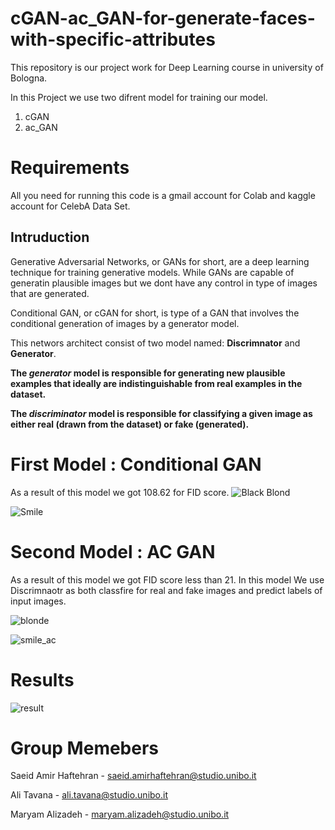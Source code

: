 # cGAN-ac_GAN-for-generate-faces-with-specific-attributes
This repository is our project work for Deep Learning course in university of Bologna.


In this Project we use two difrent model for training our model.
1. cGAN
2. ac_GAN

# Requirements
All you need for running this code is a gmail account for Colab and kaggle account for CelebA Data Set.

## Intruduction
Generative Adversarial Networks, or GANs for short, are a deep learning technique for training generative models. While GANs are capable of generatin plausible
images but we dont have any control in type of images that are generated.

Conditional GAN, or cGAN for short, is type of a GAN that involves the conditional generation of images by a generator model.

This networs architect consist of two model named: **Discrimnator** and **Generator**.


**The _generator_ model is responsible for generating new plausible examples that ideally are indistinguishable from real examples in the dataset.**


**The _discriminator_ model is responsible for classifying a given image as either real (drawn from the dataset) or fake (generated).**

# First Model : Conditional GAN
 As a result of this model we got 108.62 for FID score.
![Black Blond](https://user-images.githubusercontent.com/55629156/114266376-4c894080-99f6-11eb-9aa3-3ef672f56f0b.png)

![Smile](https://user-images.githubusercontent.com/55629156/114266438-b3a6f500-99f6-11eb-9066-b0f7629757aa.png)


# Second Model : AC GAN
As a result of this model we got FID score less than 21.
In this model We use Discrimnaotr as both classfire for real and fake images and predict labels of input images.

![blonde](https://user-images.githubusercontent.com/55629156/116854606-3e46d280-abf8-11eb-9d7d-57c3cab64ef4.png)

![smile_ac](https://user-images.githubusercontent.com/55629156/114273605-05fa0d00-9a1b-11eb-9d4a-1141650f5284.png)


# Results
![result](https://user-images.githubusercontent.com/55629156/116854869-aac1d180-abf8-11eb-8242-593d8a2ae12a.png)


# Group Memebers
Saeid Amir Haftehran - saeid.amirhaftehran@studio.unibo.it 

Ali Tavana           - ali.tavana@studio.unibo.it

Maryam Alizadeh      - maryam.alizadeh@studio.unibo.it
